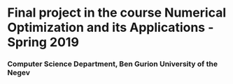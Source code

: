 # Final project in the course Numerical Optimization and its Applications - Spring 2019

### Computer Science Department, Ben Gurion University of the Negev
